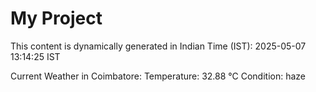 # My Project

This content is dynamically generated in Indian Time (IST): 2025-05-07 13:14:25 IST


Current Weather in Coimbatore:
Temperature: 32.88 °C
Condition: haze
